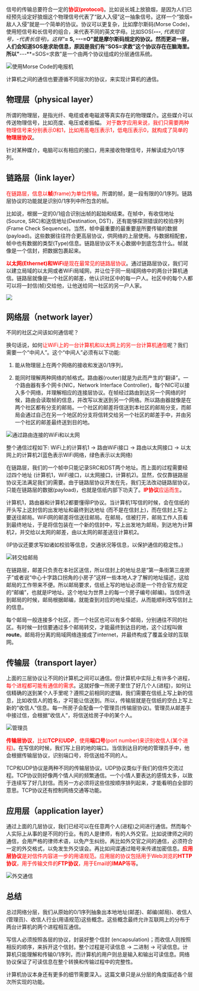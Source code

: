 信号的传输总要符合一定的<font color=red>**协议(protocol)**</font>。比如说长城上放狼烟，是因为人们已经预先设定好狼烟这个物理信号代表了“敌人入侵”这一抽象信号。这样一个“狼烟=敌人入侵”就是一个简单的协议。协议可以更复杂，比如摩尔斯码(Morse Code)，使用短信号和长信号的组合，来代表不同的英文字母。比如SOS(***---***,  *代表短信号，-代表长信号)。这样"***= S, ---=O"就是摩尔斯码规定的协议。然而更进一层，人们会知道SOS是求助信息，原因是我们有“SOS=求救”这个协议存在在脑海里。所以"***---***=SOS=求救"是一个由两个协议组成的分层通信系统。

![使用Morse Code的电报机](./images/protocol_1.webp)

计算机之间的通信也要遵循不同层次的协议，来实现计算机的通信。

## 物理层（physical layer）

所谓的物理层，是指光纤、电缆或者电磁波等真实存在的物理媒介。这些媒介可以传送物理信号，比如亮度、电压或者振幅。
<font color=red>对于数字应用来说，我们只需要两种物理信号来分别表示0和1，比如用高电压表示1，低电压表示0，就构成了简单的**物理层协议**</font>。

针对某种媒介，电脑可以有相应的接口，用来接收物理信号，并解读成为0/1序列。

## 链路层（link layer）

<font color=red>在链路层，信息以**帧**(frame)为单位传输</font>。所谓的帧，是一段有限的0/1序列。链路层协议的功能就是识别0/1序列中所包含的帧。

比如说，根据一定的0/1组合识别出帧的起始和结束。在帧中，有收信地址(Source, SRC)和送信地址(Destination, DST)，还有能够探测错误的校验序列(Frame Check Sequence)。当然，帧中最重要的最重要是所要传输的数据 (payload)。这些数据往往符合更高层协议，供网络的上层使用。与数据相配套，帧中也有数据的类型(Type)信息。链路层协议不关心数据中到底包含什么。帧就像是一个信封，把数据包裹起来。

<font color=red>**以太网(Ethernet)**和**WiFi**是现在最常见的链路层协议</font>。通过链路层协议，我们可以建立局域的以太网或者WiFi局域网，并让位于同一局域网络中的两台计算机通信。链路层就像是一个社区的邮差，他认识社区中的每一户人。社区中的每个人都可以将一封信(帧)交给他，让他送给同一社区的另一户人家。

![](./images/protocol_2.webp)

## 网络层（network layer）

不同的社区之间该如何通信呢？

换句话说，如何<font color=red>让WiFi上的一台计算机和以太网上的另一台计算机通信</font>呢？我们需要一个“中间人”。这个“中间人”必须有以下功能:
1. 能从物理层上在两个网络的接收和发送0/1序列，

2. 能同时理解两种网络的帧格式。路由器(router)就是为此而产生的“翻译”。一个路由器有多个网卡(NIC，Network Interface Controller)，每个NIC可以接入多个网络，并理解相应的连接层协议。在帧经过路由到达另一个网络的时候，路由会读取帧的信息，并改写以发送到另一个网络。所以路由器就像是在两个社区都有分支的邮局。一个社区的邮差将信送到本社区的邮局分支，而邮局会通过自己在另一个地区的分支将信转交给另一个社区的邮差手中，并由另一个社区的邮差最终送到目的地。

![通过路由连接的WiFi和以太网](./images/protocol_3.webp)

整个通信过程如下:
WiFi上的计算机1 -> 路由WiFi接口 ->  路由以太网接口 -> 以太网上的计算机2(蓝色表示WiFi网络，绿色表示以太网络)

在链路层，我们的一个帧中只能记录SRC和DST两个地址。而上面的过程需要经过四个地址 (计算机1，WiFi接口，以太网接口，计算机2)。显然，仅仅靠链路层协议无法满足我们的需要。由于链路层协议开发在先，我们无法改动链路层协议，只能在链路层的数据(payload)，也就是信纸内部下功夫了。<font color=red>**IP协议**应运而生</font>。

计算机1，路由器和计算机2都要懂得IP协议。当计算机1写信的时候，会在信纸的开头写上这封信的出发地址和最终到达地址 (而不是在信封上)，而在信封上写上要送往邮局。WiFi网的邮差将信送往邮局。在邮局，信被打开，邮局工作人员看到最终地址，于是将信包装在一个新的信封中，写上出发地为邮局，到达地为计算机2，并交给以太网的邮差，由以太网的邮差送往计算机2。

(IP协议还要求写如诸如校验等信息，交通状况等信息，以保护通信的稳定性。)

![转交给邮局](./images/protocol_4.webp)

在链路层，邮差只负责在本社区送信，所以信封上的地址总是“第一条街第三座房子”或者说“中心十字路口拐角的小房子”这样一些本地人才了解的地址描述，这给邮局的工作带来不便。所以邮局要求，信纸上写的地址必须是一个符合官方规定的“邮编”，也就是IP地址。这个地址为世界上的每一个房子编号(邮编)。当信件送到邮局的时候，邮局根据邮编，就能查到对应的地址描述，从而能顺利改写信封上的信息。

每个邮局一般连接多个社区，而一个社区也可以有多个邮局，分别通往不同的社区。有时候一封信要通过多个邮局转交，才能最终到达目的地，这个过程叫做**route**。邮局将分离的局域网络连接成了internet，并最终构成了覆盖全球的互联网。

## 传输层（transport layer）

上面的三层协议让不同的计算机之间可以通信。但计算机中实际上有许多个进程，<font color=red>每个进程都可能有通信的需求</font>。这就好像一所房子里住了好几个人(进程)，如何让信精确的送到某个人手里呢？遵照之前相同的逻辑，我们需要在信纸上写上新的信息，比如收信人的姓名，才可能让信送到。所以，传输层就是在信纸的空白上写上新的“收信人”信息。每一所房子会配备一个管理员(传输层协议)。管理员从邮差手中接过信，会根据“收信人”，将信送给房子中的某个人。

![管理员](./images/protocol_5.webp)

<font color=red>**传输层协议**，比如**TCP**和**UDP**，使用**端口号**(port number)来识别收信人(某个进程)</font>。在写信的时候，我们写上目的地的端口。当信到达目的地的管理员手中，他会根据传输层协议，识别端口号，将信送给不同的人。

TCP和UDP协议是两种不同的传输层协议。UDP协议类似于我们的信件交流过程。TCP协议则好像两个情人间的频繁通信。一个小情人要表达的感情太多，以致于连续写了好几封信。而另一方必须将这些信按顺序排列起来，才能看明白全部的意思。TCP协议还有控制网络交通等功能。

## 应用层（application layer）

通过上面的几层协议，我们已经可以在任意两个人(进程)之间进行通信。然而每个人实际上从事的是不同的行业。有的人是律师，有的人外交官。比如说律师之间的通信，会用严格的律师术语，以免产生纠纷。再比如外交官之间的通信，必须符合一定的外交格式，以免发生外交误会。再比如间谍通过暗号来传递加密信息。<font color=red>**应用层协议**是对信件内容进一步的用语规范。应用层的协议包括用于Web浏览的**HTTP协议**，用于传输文件的**FTP协议**，用于Email的**IMAP**等等</font>。

![外交通信](./images/protocol_6.webp)

##  总结

总过网络分层，我们从原始的0/1序列抽象出本地地址(邮差)、邮编(邮局)、收信人(管理员)、收信人行业(用语规范)这些概念。这些概念最终允许互联网上的分布于两台计算机的两个进程相互通信。

写信人必须按照各层的协议，封装好整个信封 (encapsulation)；而收信人则按照相反的顺序，来拆开这个信封。整个过程是可读信息 -> 二进制 -> 可读信息。计算机只能理解和传输0/1序列，而计算机的用户则总是输入和输出可读信息。网络协议保证了可读信息在整个转换和传输过程中的完整性。

计算机协议本身还有更多的细节需要深入。这篇文章只是从分层的角度描述各个层次所实现的功能。
